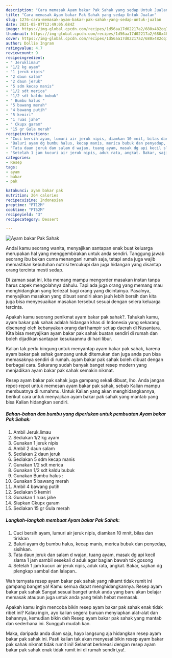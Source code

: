 ```yaml
---
description: "Cara memasak Ayam bakar Pak Sahak yang sedap Untuk Jualan"
title: "Cara memasak Ayam bakar Pak Sahak yang sedap Untuk Jualan"
slug: 1276-cara-memasak-ayam-bakar-pak-sahak-yang-sedap-untuk-jualan
date: 2021-05-07T12:49:05.684Z
image: https://img-global.cpcdn.com/recipes/1d56aa17d02217a2/680x482cq70/ayam-bakar-pak-sahak-foto-resep-utama.jpg
thumbnail: https://img-global.cpcdn.com/recipes/1d56aa17d02217a2/680x482cq70/ayam-bakar-pak-sahak-foto-resep-utama.jpg
cover: https://img-global.cpcdn.com/recipes/1d56aa17d02217a2/680x482cq70/ayam-bakar-pak-sahak-foto-resep-utama.jpg
author: Dollie Ingram
ratingvalue: 4.7
reviewcount: 9
recipeingredient:
- " Jeruklimau"
- "1/2 kg ayam"
- "1 jeruk nipis"
- "2 daun salam"
- "2 daun jeruk"
- "5 sdm kecap manis"
- "1/2 sdt merica"
- "1/2 sdt kaldu bubuk"
- " Bumbu halus "
- "5 bawang merah"
- "4 bawang putih"
- "5 kemiri"
- "1 ruas jahe"
- " Ckupx garam"
- "15 gr Gula merah"
recipeinstructions:
- "Cuci bersih ayam, lumuri air jeruk nipis, diamkan 10 mnit, bilas dan tiriskan"
- "Baluri ayam dg bumbu halus, kecap manis, merica bubuk dan penyedap, sisihkan."
- "Tata daun jeruk dan salam d wajan, tuang ayam, masak dg api kecil slama 1 jam sambil sesekali d aduk agar bagian bawah tdk gosong"
- "Setelah 1 jam kucuri air jeruk nipis, aduk rata, angkat. Bakar, sajikan dg plengkap sambal dan lalapan.."
categories:
- Resep
tags:
- ayam
- bakar
- pak

katakunci: ayam bakar pak 
nutrition: 264 calories
recipecuisine: Indonesian
preptime: "PT12M"
cooktime: "PT52M"
recipeyield: "3"
recipecategory: Dessert

---
```



![Ayam bakar Pak Sahak](https://img-global.cpcdn.com/recipes/1d56aa17d02217a2/680x482cq70/ayam-bakar-pak-sahak-foto-resep-utama.jpg)

Andai kamu seorang wanita, menyajikan santapan enak buat keluarga merupakan hal yang menggembirakan untuk anda sendiri. Tanggung jawab seorang ibu bukan cuma menangani rumah saja, tetapi anda juga wajib memastikan kebutuhan nutrisi tercukupi dan juga hidangan yang disantap orang tercinta mesti sedap.

Di zaman  saat ini, kita memang mampu mengorder masakan instan tanpa harus capek mengolahnya dahulu. Tapi ada juga orang yang memang mau menghidangkan yang terlezat bagi orang yang dicintainya. Pasalnya, menyajikan masakan yang dibuat sendiri akan jauh lebih bersih dan kita juga bisa menyesuaikan masakan tersebut sesuai dengan selera keluarga tercinta. 



Apakah kamu seorang penikmat ayam bakar pak sahak?. Tahukah kamu, ayam bakar pak sahak adalah hidangan khas di Indonesia yang sekarang disenangi oleh kebanyakan orang dari hampir setiap daerah di Nusantara. Kita bisa menyajikan ayam bakar pak sahak buatan sendiri di rumah dan boleh dijadikan santapan kesukaanmu di hari libur.

Kalian tak perlu bingung untuk menyantap ayam bakar pak sahak, karena ayam bakar pak sahak gampang untuk ditemukan dan juga anda pun bisa memasaknya sendiri di rumah. ayam bakar pak sahak boleh dibuat dengan berbagai cara. Sekarang sudah banyak banget resep modern yang menjadikan ayam bakar pak sahak semakin nikmat.

Resep ayam bakar pak sahak juga gampang sekali dibuat, lho. Anda jangan repot-repot untuk memesan ayam bakar pak sahak, sebab Kalian mampu membuatnya di rumahmu. Untuk Kalian yang akan menghidangkannya, berikut cara untuk menyajikan ayam bakar pak sahak yang mantab yang bisa Kalian hidangkan sendiri.

<!--inarticleads1-->

##### Bahan-bahan dan bumbu yang diperlukan untuk pembuatan Ayam bakar Pak Sahak:

1. Ambil  Jeruk.limau
1. Sediakan 1/2 kg ayam
1. Gunakan 1 jeruk nipis
1. Ambil 2 daun salam
1. Sediakan 2 daun jeruk
1. Sediakan 5 sdm kecap manis
1. Gunakan 1/2 sdt merica
1. Gunakan 1/2 sdt kaldu bubuk
1. Gunakan  Bumbu halus :
1. Gunakan 5 bawang merah
1. Ambil 4 bawang putih
1. Sediakan 5 kemiri
1. Gunakan 1 ruas jahe
1. Siapkan  Ckupx garam
1. Sediakan 15 gr Gula merah




<!--inarticleads2-->

##### Langkah-langkah membuat Ayam bakar Pak Sahak:

1. Cuci bersih ayam, lumuri air jeruk nipis, diamkan 10 mnit, bilas dan tiriskan
1. Baluri ayam dg bumbu halus, kecap manis, merica bubuk dan penyedap, sisihkan.
1. Tata daun jeruk dan salam d wajan, tuang ayam, masak dg api kecil slama 1 jam sambil sesekali d aduk agar bagian bawah tdk gosong
1. Setelah 1 jam kucuri air jeruk nipis, aduk rata, angkat. Bakar, sajikan dg plengkap sambal dan lalapan..




Wah ternyata resep ayam bakar pak sahak yang nikamt tidak rumit ini gampang banget ya! Kamu semua dapat menghidangkannya. Resep ayam bakar pak sahak Sangat sesuai banget untuk anda yang baru akan belajar memasak ataupun juga untuk anda yang telah hebat memasak.

Apakah kamu ingin mencoba bikin resep ayam bakar pak sahak enak tidak ribet ini? Kalau ingin, ayo kalian segera buruan menyiapkan alat-alat dan bahannya, kemudian bikin deh Resep ayam bakar pak sahak yang mantab dan sederhana ini. Sungguh mudah kan. 

Maka, daripada anda diam saja, hayo langsung aja hidangkan resep ayam bakar pak sahak ini. Pasti kalian tak akan menyesal bikin resep ayam bakar pak sahak nikmat tidak rumit ini! Selamat berkreasi dengan resep ayam bakar pak sahak enak tidak rumit ini di rumah sendiri,ya!.

